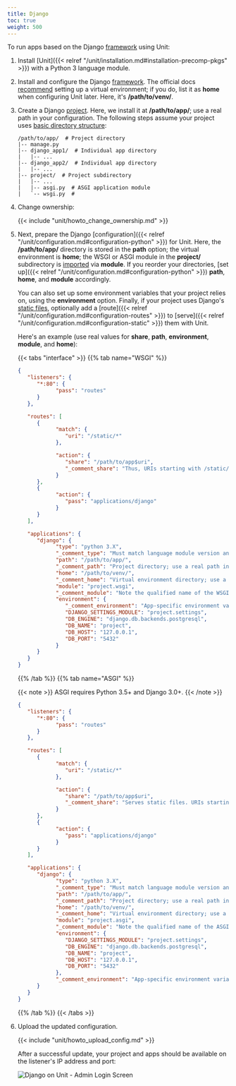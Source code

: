 ```yaml
---
title: Django
toc: true
weight: 500
---
```


To run apps based on the Django [framework](https://www.djangoproject.com)
using Unit:

1. Install [Unit]({{< relref "/unit/installation.md#installation-precomp-pkgs" >}}) with a Python 3 language module.

2. Install and configure the Django [framework](https://www.djangoproject.com). The official docs [recommend](https://docs.djangoproject.com/en/stable/topics/install/#installing-an-official-release-with-pip)
   setting up a virtual environment; if you do, list it as **home** when
   configuring Unit later. Here, it's **/path/to/venv/**.

3. Create a Django [project](https://docs.djangoproject.com/en/stable/intro/tutorial01/). Here, we
   install it at **/path/to/app/**; use a real path in your configuration.
   The following steps assume your project uses [basic directory structure](https://docs.djangoproject.com/en/stable/ref/django-admin/#django-admin-startproject):

   ```none
   /path/to/app/  # Project directory
   |-- manage.py
   |-- django_app1/  # Individual app directory
   |   |-- ...
   |-- django_app2/  # Individual app directory
   |   |-- ...
   |-- project/  # Project subdirectory
   |   |-- ...
   |   |-- asgi.py  # ASGI application module
   |   `-- wsgi.py  #
   ```

4. Change ownership:

   {{< include "unit/howto_change_ownership.md" >}}

5. Next, prepare the Django [configuration]({{< relref "/unit/configuration.md#configuration-python" >}})
   for Unit. Here, the **/path/to/app/** directory is stored in the
   **path** option; the virtual environment is **home**; the WSGI or
   ASGI module in the **project/** subdirectory is
   [imported](https://docs.python.org/3/reference/import.html) via **module**.
   If you reorder your directories,
   [set up]({{< relref "/unit/configuration.md#configuration-python" >}})
   **path**, **home**, and **module** accordingly.

   You can also set up some environment variables that your project relies on,
   using the **environment** option. Finally, if your project uses Django's
   [static files](https://docs.djangoproject.com/en/stable/howto/static-files/),
   optionally add a
   [route]({{< relref "/unit/configuration.md#configuration-routes" >}}) to
   [serve]({{< relref "/unit/configuration.md#configuration-static" >}}) them with Unit.


   Here's an example (use real values for **share**, **path**,
   **environment**, **module**, and **home**):

   {{< tabs "interface" >}}
   {{% tab name="WSGI" %}}

   ```json
   {
      "listeners": {
         "*:80": {
               "pass": "routes"
         }
      },

      "routes": [
         {
               "match": {
                  "uri": "/static/*"
               },

               "action": {
                  "share": "/path/to/app$uri",
                  "_comment_share": "Thus, URIs starting with /static/ are served from /path/to/app/static/"
               }
         },
         {
               "action": {
                  "pass": "applications/django"
               }
         }
      ],

      "applications": {
         "django": {
               "type": "python 3.X",
               "_comment_type": "Must match language module version and virtual environment version",
               "path": "/path/to/app/",
               "_comment_path": "Project directory; use a real path in your configuration",
               "home": "/path/to/venv/",
               "_comment_home": "Virtual environment directory; use a real path in your configuration",
               "module": "project.wsgi",
               "_comment_module": "Note the qualified name of the WSGI module; use a real project directory name in your configuration",
               "environment": {
                  "_comment_environment": "App-specific environment variables",
                  "DJANGO_SETTINGS_MODULE": "project.settings",
                  "DB_ENGINE": "django.db.backends.postgresql",
                  "DB_NAME": "project",
                  "DB_HOST": "127.0.0.1",
                  "DB_PORT": "5432"
               }
         }
      }
   }
   ```

   {{% /tab %}}
   {{% tab name="ASGI" %}}

   {{< note >}}
   ASGI requires Python 3.5+ and Django 3.0+.
   {{< /note >}}

   ```json
   {
      "listeners": {
         "*:80": {
               "pass": "routes"
         }
      },

      "routes": [
         {
               "match": {
                  "uri": "/static/*"
               },

               "action": {
                  "share": "/path/to/app$uri",
                  "_comment_share": "Serves static files. URIs starting with /static/ are served from /path/to/app/static/"
               }
         },
         {
               "action": {
                  "pass": "applications/django"
               }
         }
      ],

      "applications": {
         "django": {
               "type": "python 3.X",
               "_comment_type": "Must match language module version and virtual environment version",
               "path": "/path/to/app/",
               "_comment_path": "Project directory; use a real path in your configuration",
               "home": "/path/to/venv/",
               "_comment_home": "Virtual environment directory; use a real path in your configuration",
               "module": "project.asgi",
               "_comment_module": "Note the qualified name of the ASGI module; use a real project directory name in your configuration",
               "environment": {
                  "DJANGO_SETTINGS_MODULE": "project.settings",
                  "DB_ENGINE": "django.db.backends.postgresql",
                  "DB_NAME": "project",
                  "DB_HOST": "127.0.0.1",
                  "DB_PORT": "5432"
               },
               "_comment_environment": "App-specific environment variables"
         }
      }
   }
   ```

   {{% /tab %}}
   {{< /tabs >}}

6. Upload the updated configuration.

   {{< include "unit/howto_upload_config.md" >}}

   After a successful update, your project and apps should be available on the
   listener's IP address and port:

   ![Django on Unit - Admin Login Screen](/unit/images/django.png)

